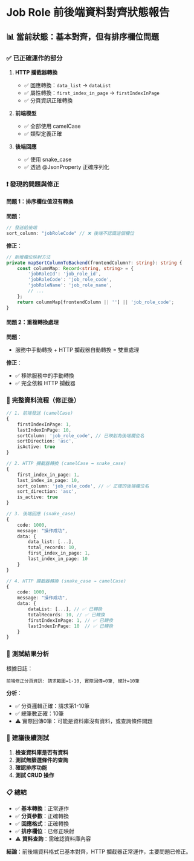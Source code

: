 # Job Role 前後端資料對齊狀態報告

## 📊 **當前狀態：基本對齊，但有排序欄位問題**

### ✅ **已正確運作的部分**

1. **HTTP 攔截器轉換**
   - ✅ 回應轉換：`data_list` → `dataList`
   - ✅ 屬性轉換：`first_index_in_page` → `firstIndexInPage`
   - ✅ 分頁資訊正確轉換

2. **前端模型**
   - ✅ 全部使用 camelCase
   - ✅ 類型定義正確

3. **後端回應**
   - ✅ 使用 snake_case
   - ✅ 透過 @JsonProperty 正確序列化

### ❗ **發現的問題與修正**

#### 問題 1：排序欄位值沒有轉換
**問題**：
```javascript
// 發送給後端
sort_column: "jobRoleCode" // ❌ 後端不認識這個欄位
```

**修正**：
```typescript
// 新增欄位映射方法
private mapSortColumnToBackend(frontendColumn?: string): string {
    const columnMap: Record<string, string> = {
        'jobRoleId': 'job_role_id',
        'jobRoleCode': 'job_role_code',
        'jobRoleName': 'job_role_name',
        // ...
    };
    return columnMap[frontendColumn || ''] || 'job_role_code';
}
```

#### 問題 2：重複轉換處理
**問題**：
- 服務中手動轉換 + HTTP 攔截器自動轉換 = 雙重處理

**修正**：
- ✅ 移除服務中的手動轉換
- ✅ 完全依賴 HTTP 攔截器

### 🔄 **完整資料流程（修正後）**

```typescript
// 1. 前端發送 (camelCase)
{
    firstIndexInPage: 1,
    lastIndexInPage: 10,
    sortColumn: 'job_role_code', // 已映射為後端欄位名
    sortDirection: 'asc',
    isActive: true
}

// 2. HTTP 攔截器轉換 (camelCase → snake_case)
{
    first_index_in_page: 1,
    last_index_in_page: 10,
    sort_column: 'job_role_code', // ✅ 正確的後端欄位名
    sort_direction: 'asc',
    is_active: true
}

// 3. 後端回應 (snake_case)
{
    code: 1000,
    message: "操作成功",
    data: {
        data_list: [...],
        total_records: 10,
        first_index_in_page: 1,
        last_index_in_page: 10
    }
}

// 4. HTTP 攔截器轉換 (snake_case → camelCase)
{
    code: 1000,
    message: "操作成功",
    data: {
        dataList: [...], // ✅ 已轉換
        totalRecords: 10, // ✅ 已轉換
        firstIndexInPage: 1, // ✅ 已轉換
        lastIndexInPage: 10  // ✅ 已轉換
    }
}
```

### 📝 **測試結果分析**

根據日誌：
```
前端修正分頁資訊: 請求範圍=1-10, 實際回傳=0筆, 總計=10筆
```

**分析**：
- ✅ 分頁邏輯正確：請求第1-10筆
- ✅ 總筆數正確：10筆
- ⚠️ 實際回傳0筆：可能是資料庫沒有資料，或查詢條件問題

### 🎯 **建議後續測試**

1. **檢查資料庫是否有資料**
2. **測試無篩選條件的查詢**
3. **確認排序功能**
4. **測試 CRUD 操作**

### 📋 **總結**

- ✅ **基本轉換**：正常運作
- ✅ **分頁參數**：正確轉換
- ✅ **回應格式**：正確轉換
- ✅ **排序欄位**：已修正映射
- ⚠️ **資料查詢**：需確認資料庫內容

**結論**：前後端資料格式已基本對齊，HTTP 攔截器正常運作，主要問題已修正。
